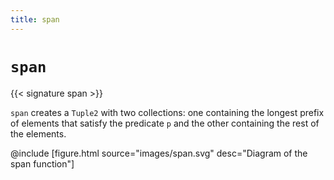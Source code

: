 ```yaml
---
title: span
---
```


# `span`

{{< signature span >}}

`span` creates a `Tuple2` with two collections: one containing the longest prefix of elements that satisfy the predicate `p` and the other containing the rest of the elements.

@include [figure.html source="images/span.svg" desc="Diagram of the span function"]
